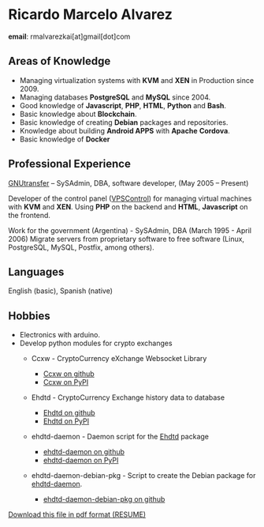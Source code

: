 
# Ricardo Marcelo Alvarez

**email**: rmalvarezkai[at]gmail[dot]com

## Areas of Knowledge

- Managing virtualization systems with **KVM** and **XEN** in Production since 2009.
- Managing databases **PostgreSQL** and **MySQL** since 2004.
- Good knowledge of **Javascript**, **PHP**, **HTML**, **Python** and **Bash**.
- Basic knowledge about **Blockchain**.
- Basic knowledge of creating **Debian** packages and repositories.
- Knowledge about building **Android APPS** with **Apache** **Cordova**.
- Basic knowledge of **Docker**

## Professional Experience

[GNUtransfer](https://www.gnutransfer.com) – SySAdmin, DBA, software developer, (May 2005 – Present)

Developer of the control panel ([VPSControl](https://www.vps-control.com/)) for managing virtual machines with **KVM** and **XEN**. Using **PHP**
on the backend and **HTML**, **Javascript** on the frontend.

Work for the government (Argentina) - SySAdmin, DBA (March 1995 - April 2006)
Migrate servers from proprietary software to free software (Linux, PostgreSQL, MySQL, Postfix, among
others).

## Languages

English (basic), Spanish (native)

## Hobbies

- Electronics with arduino.
- Develop python modules for crypto exchanges
  - Ccxw \- CryptoCurrency eXchange Websocket Library
    - [Ccxw on github](https://github.com/rmalvarezkai/ccxw)
    - [Ccxw on PyPI](https://pypi.org/project/ccxw)

  - Ehdtd \- CryptoCurrency Exchange history data to database
    - [Ehdtd on github](https://github.com/rmalvarezkai/ehdtd)
    - [Ehdtd on PyPI](https://pypi.org/project/ehdtd)

  - ehdtd-daemon \- Daemon script for the [Ehdtd](https://github.com/rmalvarezkai/ehdtd) package
    - [ehdtd-daemon on github](https://github.com/rmalvarezkai/ehdtd_daemon)
    - [ehdtd-daemon on PyPI](https://pypi.org/project/ehdtd_daemon)

  - ehdtd-daemon-debian-pkg \- Script to create the Debian package for [ehdtd-daemon](https://github.com/rmalvarezkai/ehdtd_daemon).
    - [ehdtd-daemon-debian-pkg on github](https://github.com/rmalvarezkai/ehdtd-daemon-debian-pkg)

[Download this file in pdf format (RESUME)](resume-latest.pdf)

